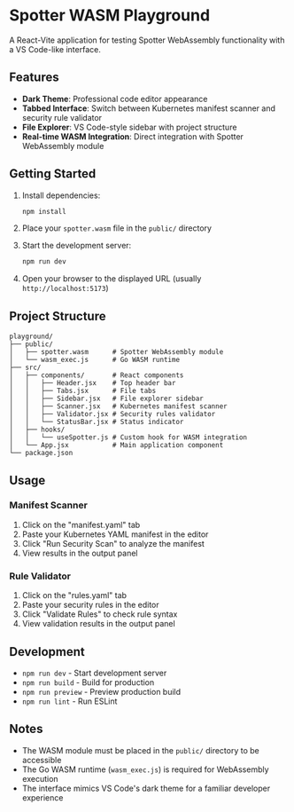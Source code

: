 # Spotter WASM Playground

A React-Vite application for testing Spotter WebAssembly functionality with a VS Code-like interface.

## Features

- **Dark Theme**: Professional code editor appearance
- **Tabbed Interface**: Switch between Kubernetes manifest scanner and security rule validator
- **File Explorer**: VS Code-style sidebar with project structure
- **Real-time WASM Integration**: Direct integration with Spotter WebAssembly module

## Getting Started

1. Install dependencies:
   ```bash
   npm install
   ```

2. Place your `spotter.wasm` file in the `public/` directory

3. Start the development server:
   ```bash
   npm run dev
   ```

4. Open your browser to the displayed URL (usually `http://localhost:5173`)

## Project Structure

```
playground/
├── public/
│   ├── spotter.wasm      # Spotter WebAssembly module
│   └── wasm_exec.js      # Go WASM runtime
├── src/
│   ├── components/       # React components
│   │   ├── Header.jsx    # Top header bar
│   │   ├── Tabs.jsx      # File tabs
│   │   ├── Sidebar.jsx   # File explorer sidebar
│   │   ├── Scanner.jsx   # Kubernetes manifest scanner
│   │   ├── Validator.jsx # Security rules validator
│   │   └── StatusBar.jsx # Status indicator
│   ├── hooks/
│   │   └── useSpotter.js # Custom hook for WASM integration
│   └── App.jsx           # Main application component
└── package.json
```

## Usage

### Manifest Scanner
1. Click on the "manifest.yaml" tab
2. Paste your Kubernetes YAML manifest in the editor
3. Click "Run Security Scan" to analyze the manifest
4. View results in the output panel

### Rule Validator
1. Click on the "rules.yaml" tab
2. Paste your security rules in the editor
3. Click "Validate Rules" to check rule syntax
4. View validation results in the output panel

## Development

- `npm run dev` - Start development server
- `npm run build` - Build for production
- `npm run preview` - Preview production build
- `npm run lint` - Run ESLint

## Notes

- The WASM module must be placed in the `public/` directory to be accessible
- The Go WASM runtime (`wasm_exec.js`) is required for WebAssembly execution
- The interface mimics VS Code's dark theme for a familiar developer experience